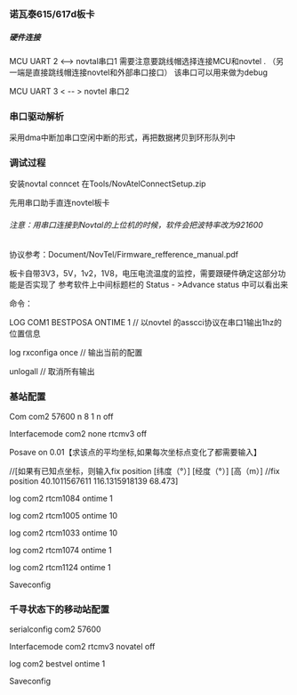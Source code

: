 ### 诺瓦泰615/617d板卡

##### 硬件连接

MCU UART 2 <-->  novtal串口1 需要注意要跳线帽选择连接MCU和novtel . （另一端是直接跳线帽连接novtel和外部串口接口）  该串口可以用来做为debug

MCU UART 3 < -- > novtel 串口2



### 串口驱动解析

采用dma中断加串口空闲中断的形式，再把数据拷贝到环形队列中 



### 调试过程

安装novtal conncet 在Tools/NovAtelConnectSetup.zip

先用串口助手直连novtel板卡

###### 注意：用串口连接到Novtal的上位机的时候，软件会把波特率改为921600

协议参考：Document/NovTel/Firmware_refference_manual.pdf



板卡自带3V3，5V，1v2，1V8，电压电流温度的监控，需要跟硬件确定这部分功能是否实现了 参考软件上中间标题栏的 Status - >Advance status 中可以看出来



命令：

LOG COM1 BESTPOSA ONTIME 1		// 以novtel 的asscci协议在串口1输出1hz的位置信息

log rxconfiga once // 输出当前的配置

unlogall 	// 取消所有输出





### 基站配置

Com com2 57600 n 8 1 n off

Interfacemode com2 none rtcmv3 off

Posave on 0.01【求该点的平均坐标,如果每次坐标点变化了都需要输入】

//[如果有已知点坐标，则输入fix position [纬度（°）] [经度（°）] [高（m）]   //fix position 40.1011567611 116.1315918139 68.473]

log com2 rtcm1084 ontime 1   

log com2 rtcm1005 ontime 10

log com2 rtcm1033 ontime 10

log com2 rtcm1074 ontime 1

log com2 rtcm1124 ontime 1

Saveconfig

 

### 千寻状态下的移动站配置

serialconfig com2 57600

Interfacemode com2 rtcmv3 novatel off

log com2 bestvel ontime 1

Saveconfig

 

